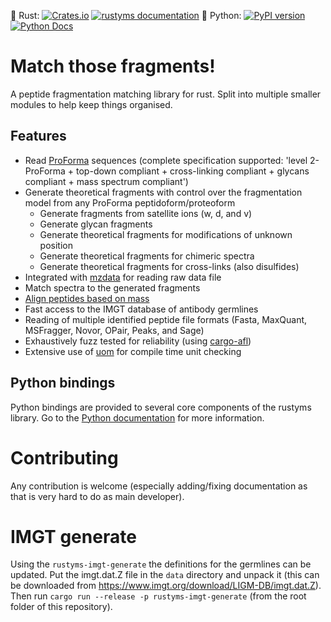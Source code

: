 🦀 Rust:  [![Crates.io](https://img.shields.io/crates/v/rustyms.svg)](https://crates.io/crates/rustyms) [![rustyms documentation](https://docs.rs/rustyms/badge.svg)](https://docs.rs/rustyms)
🐍 Python: [![PyPI version](https://badge.fury.io/py/rustyms.svg)](https://badge.fury.io/py/rustyms) [![Python Docs](https://readthedocs.org/projects/rustyms/badge/?version=latest)](https://rustyms.readthedocs.io/)

# Match those fragments!

A peptide fragmentation matching library for rust. Split into multiple smaller modules to help keep things organised.

## Features

 - Read [ProForma](https://github.com/HUPO-PSI/ProForma) sequences (complete specification supported: 'level 2-ProForma + top-down compliant + cross-linking compliant + glycans compliant + mass spectrum compliant')
 - Generate theoretical fragments with control over the fragmentation model from any ProForma peptidoform/proteoform
   - Generate fragments from satellite ions (w, d, and v)
   - Generate glycan fragments
   - Generate theoretical fragments for modifications of unknown position
   - Generate theoretical fragments for chimeric spectra
   - Generate theoretical fragments for cross-links (also disulfides)
 - Integrated with [mzdata](https://crates.io/crates/mzdata) for reading raw data file
 - Match spectra to the generated fragments
 - [Align peptides based on mass](https://pubs.acs.org/doi/10.1021/acs.jproteome.4c00188)
 - Fast access to the IMGT database of antibody germlines
 - Reading of multiple identified peptide file formats (Fasta, MaxQuant, MSFragger, Novor, OPair, Peaks, and Sage)
 - Exhaustively fuzz tested for reliability (using [cargo-afl](https://crates.io/crates/cargo-afl))
 - Extensive use of [uom](https://docs.rs/uom/latest/uom/) for compile time unit checking

## Python bindings

Python bindings are provided to several core components of the rustyms library. Go to the
[Python documentation](https://rustyms.readthedocs.io/) for more information.

# Contributing

Any contribution is welcome (especially adding/fixing documentation as that is very hard to do as main developer).

# IMGT generate

Using the `rustyms-imgt-generate` the definitions for the germlines can be updated. Put the imgt.dat.Z file in the `data` directory and unpack it (this can be downloaded from https://www.imgt.org/download/LIGM-DB/imgt.dat.Z). Then run `cargo run --release -p rustyms-imgt-generate` (from the root folder of this repository).

